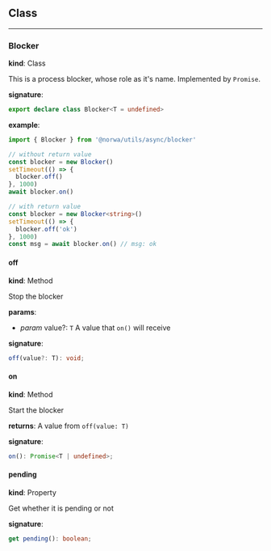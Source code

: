 

## Class

---

### Blocker

**kind**: Class

This is a process blocker, whose role as it's name. Implemented by `Promise`.

**signature**:

```ts
export declare class Blocker<T = undefined> 
```

**example**: 
```ts
import { Blocker } from '@norwa/utils/async/blocker'

// without return value
const blocker = new Blocker()
setTimeout(() => {
  blocker.off()
}, 1000)
await blocker.on()

// with return value
const blocker = new Blocker<string>()
setTimeout(() => {
  blocker.off('ok')
}, 1000)
const msg = await blocker.on() // msg: ok
```

#### off

**kind**: Method

Stop the blocker

**params**:

- *param* value?: `T` A value that `on()` will receive

**signature**:

```ts
off(value?: T): void;
```

#### on

**kind**: Method

Start the blocker

**returns**:  A value from `off(value: T)`

**signature**:

```ts
on(): Promise<T | undefined>;
```

#### pending

**kind**: Property

Get whether it is pending or not

**signature**:

```ts
get pending(): boolean;
```



